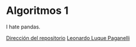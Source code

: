 # Algoritmos 1
I hate pandas.

[Dirección del repositorio](https://github.com/LeonardoLLP/algoritmos-individual1)
[Leonardo Luque Paganelli](https://github.com/LeonardoLLP)